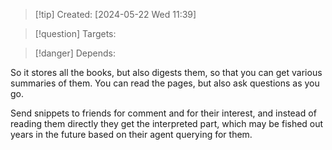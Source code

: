 
>[!tip] Created: [2024-05-22 Wed 11:39]

>[!question] Targets: 

>[!danger] Depends: 

So it stores all the books, but also digests them, so that you can get various summaries of them.
You can read the pages, but also ask questions as you go.

Send snippets to friends for comment and for their interest, and instead of reading them directly they get the interpreted part, which may be fished out years in the future based on their agent querying for them.